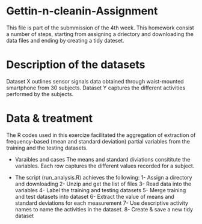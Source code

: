 # Gettin-n-cleanin-Assignment

This file is part of the submmission of the 4th week.
This homework consist a number of steps, starting from assigning a driectory and downloading the data files and ending by creating a tidy dateset.

# Description of the datasets
Dataset X outlines sensor signals data obtained through waist-mounted smartphone from 30 subjects. Dataset Y captures the different activities performed by the subjects.

# Data & treatment
The R codes used in this exercize facilitated the aggregation of extraction of frequency-based (mean and standard deviation) partial variables from the training and the testing datasets. 

- Varaibles and cases
The means and standard diviations consititute the variables.
Each row captures the different values recorded for a subject.

- The script (run_analysis.R) achieves the following:
 1- Assign a directory and downloading
 2- Unzip and get the list of files
 3- Read data into the variables
 4- Label the training and testing datasets 
 5- Merge training and test datasets into dataset
 6- Extract the value of means and standard deviations for each measurement
 7- Use descriptive activity names to name the activities in the dataset.
 8- Create & save a new tidy dataset
